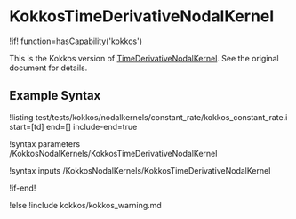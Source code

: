 # KokkosTimeDerivativeNodalKernel

!if! function=hasCapability('kokkos')

This is the Kokkos version of [TimeDerivativeNodalKernel](TimeDerivativeNodalKernel.md). See the original document for details.

## Example Syntax

!listing test/tests/kokkos/nodalkernels/constant_rate/kokkos_constant_rate.i start=[td] end=[] include-end=true

!syntax parameters /KokkosNodalKernels/KokkosTimeDerivativeNodalKernel

!syntax inputs /KokkosNodalKernels/KokkosTimeDerivativeNodalKernel

!if-end!

!else
!include kokkos/kokkos_warning.md
